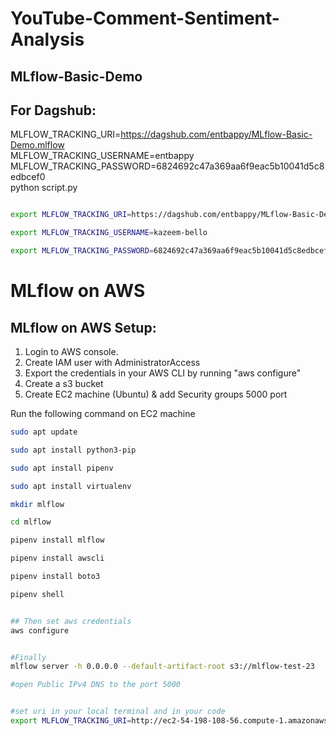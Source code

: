# YouTube-Comment-Sentiment-Analysis
## MLflow-Basic-Demo



## For Dagshub:

MLFLOW_TRACKING_URI=https://dagshub.com/entbappy/MLflow-Basic-Demo.mlflow \
MLFLOW_TRACKING_USERNAME=entbappy \
MLFLOW_TRACKING_PASSWORD=6824692c47a369aa6f9eac5b10041d5c8edbcef0 \
python script.py



```bash

export MLFLOW_TRACKING_URI=https://dagshub.com/entbappy/MLflow-Basic-Demo.mlflow

export MLFLOW_TRACKING_USERNAME=kazeem-bello 

export MLFLOW_TRACKING_PASSWORD=6824692c47a369aa6f9eac5b10041d5c8edbcef0


```


# MLflow on AWS

## MLflow on AWS Setup:

1. Login to AWS console.
2. Create IAM user with AdministratorAccess
3. Export the credentials in your AWS CLI by running "aws configure"
4. Create a s3 bucket
5. Create EC2 machine (Ubuntu) & add Security groups 5000 port

Run the following command on EC2 machine
```bash
sudo apt update

sudo apt install python3-pip

sudo apt install pipenv

sudo apt install virtualenv

mkdir mlflow

cd mlflow

pipenv install mlflow

pipenv install awscli

pipenv install boto3

pipenv shell


## Then set aws credentials
aws configure


#Finally 
mlflow server -h 0.0.0.0 --default-artifact-root s3://mlflow-test-23

#open Public IPv4 DNS to the port 5000


#set uri in your local terminal and in your code 
export MLFLOW_TRACKING_URI=http://ec2-54-198-108-56.compute-1.amazonaws.com:5000
```

